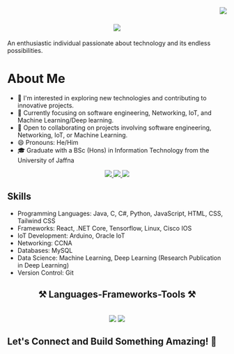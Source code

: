 <img align="right" src="https://visitor-badge.laobi.icu/badge?page_id=nipunasahanmahaliyana.nipunasahanmahaliyana" />

<h1 align="center">
    <img src="https://readme-typing-svg.herokuapp.com/?font=Righteous&size=35&center=true&vCenter=true&width=500&height=70&duration=4000&lines=Hello+People!+👋;+I+am+Nipuna+Mahaliyana👋;" />
</h1>

An enthusiastic individual passionate about technology and its endless possibilities.

# About Me
- 👀 I'm interested in exploring new technologies and contributing to innovative projects.
- 🌱 Currently focusing on software engineering, Networking, IoT, and Machine Learning/Deep learning.
- 💞️ Open to collaborating on projects involving software engineering, Networking, IoT, or Machine Learning.
- 😄 Pronouns: He/Him
- 🎓 Graduate with a BSc (Hons) in Information Technology from the University of Jaffna

<div align="center"> 
  <a href="mailto:pedro.sales.muniz@gmail.com">
    <img src="https://img.shields.io/badge/Gmail-333333?style=for-the-badge&logo=gmail&logoColor=red" />
  </a>
  <a href="https://linkedin.com/in/pedro-sales-muniz" target="_blank">
    <img src="https://img.shields.io/badge/LinkedIn-0077B5?style=for-the-badge&logo=linkedin&logoColor=white" target="_blank" />
  </a>
  <a href="https://salesp07.github.io" target="_blank">
     <img src="https://img.shields.io/badge/Portfolio-FF5722?style=for-the-badge&logo=todoist&logoColor=white" target="_blank" /> <!-- sqlite, safari, google-chrome are other good icon options -->
  </a>
</div>


## Skills
- Programming Languages: Java, C, C#, Python, JavaScript, HTML, CSS, Tailwind CSS
- Frameworks: React, .NET Core, Tensorflow, Linux, Cisco IOS
- IoT Development: Arduino, Oracle IoT
- Networking: CCNA
- Databases: MySQL
- Data Science: Machine Learning, Deep Learning (Research Publication in Deep Learning)
- Version Control: Git

<h2 align="center">⚒️ Languages-Frameworks-Tools ⚒️</h2>
<br/>
<div align="center">
    <img src="https://skillicons.dev/icons?i=react,bootstrap,mui,html,css,vscode,github,figma,tailwind,git,r" />
    <img src="https://skillicons.dev/icons?i=nodejs,python,javascript,typescript,express,firebase,mongodb,c,java,nextjs,mysql,flask" /><br>
</div>

## Let's Connect and Build Something Amazing! 🚀
